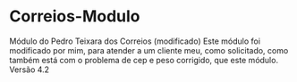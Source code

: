 Correios-Modulo
===============


Módulo do Pedro Teixara dos Correios (modificado)
Este módulo foi modificado por mim, para atender a um cliente meu, como solicitado, como também está com o problema 
de cep e peso corrigido, que este módulo.
Versão 4.2
